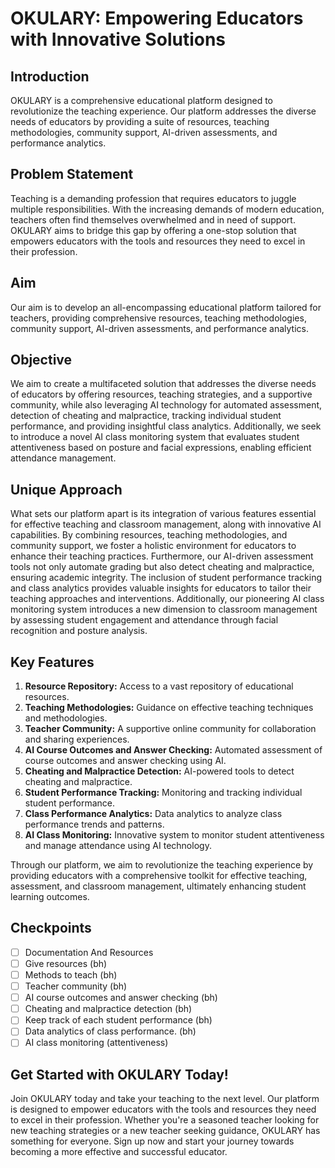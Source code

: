 # OKULARY: Empowering Educators with Innovative Solutions

## Introduction

OKULARY is a comprehensive educational platform designed to revolutionize the teaching experience. Our platform addresses the diverse needs of educators by providing a suite of resources, teaching methodologies, community support, AI-driven assessments, and performance analytics.

## Problem Statement

Teaching is a demanding profession that requires educators to juggle multiple responsibilities. With the increasing demands of modern education, teachers often find themselves overwhelmed and in need of support. OKULARY aims to bridge this gap by offering a one-stop solution that empowers educators with the tools and resources they need to excel in their profession.

## Aim

Our aim is to develop an all-encompassing educational platform tailored for teachers, providing comprehensive resources, teaching methodologies, community support, AI-driven assessments, and performance analytics.

## Objective

We aim to create a multifaceted solution that addresses the diverse needs of educators by offering resources, teaching strategies, and a supportive community, while also leveraging AI technology for automated assessment, detection of cheating and malpractice, tracking individual student performance, and providing insightful class analytics. Additionally, we seek to introduce a novel AI class monitoring system that evaluates student attentiveness based on posture and facial expressions, enabling efficient attendance management.

## Unique Approach

What sets our platform apart is its integration of various features essential for effective teaching and classroom management, along with innovative AI capabilities. By combining resources, teaching methodologies, and community support, we foster a holistic environment for educators to enhance their teaching practices. Furthermore, our AI-driven assessment tools not only automate grading but also detect cheating and malpractice, ensuring academic integrity. The inclusion of student performance tracking and class analytics provides valuable insights for educators to tailor their teaching approaches and interventions. Additionally, our pioneering AI class monitoring system introduces a new dimension to classroom management by assessing student engagement and attendance through facial recognition and posture analysis.

## Key Features

1. **Resource Repository:** Access to a vast repository of educational resources.
2. **Teaching Methodologies:** Guidance on effective teaching techniques and methodologies.
3. **Teacher Community:** A supportive online community for collaboration and sharing experiences.
4. **AI Course Outcomes and Answer Checking:** Automated assessment of course outcomes and answer checking using AI.
5. **Cheating and Malpractice Detection:** AI-powered tools to detect cheating and malpractice.
6. **Student Performance Tracking:** Monitoring and tracking individual student performance.
7. **Class Performance Analytics:** Data analytics to analyze class performance trends and patterns.
8. **AI Class Monitoring:** Innovative system to monitor student attentiveness and manage attendance using AI technology.

Through our platform, we aim to revolutionize the teaching experience by providing educators with a comprehensive toolkit for effective teaching, assessment, and classroom management, ultimately enhancing student learning outcomes.

## Checkpoints

- [ ] Documentation And Resources
- [ ] Give resources (bh)
- [ ] Methods to teach (bh)
- [ ] Teacher community (bh)
- [ ] AI course outcomes and answer checking (bh)
- [ ] Cheating and malpractice detection (bh)
- [ ] Keep track of each student performance (bh)
- [ ] Data analytics of class performance. (bh)
- [ ] AI class monitoring (attentiveness)

## Get Started with OKULARY Today!

Join OKULARY today and take your teaching to the next level. Our platform is designed to empower educators with the tools and resources they need to excel in their profession. Whether you're a seasoned teacher looking for new teaching strategies or a new teacher seeking guidance, OKULARY has something for everyone. Sign up now and start your journey towards becoming a more effective and successful educator.
